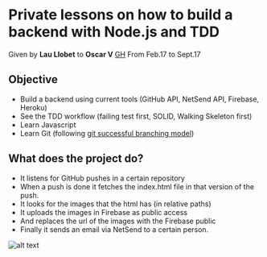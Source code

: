 Private lessons on how to build a backend with Node.js and TDD
===============================================================
Given by **Lau Llobet** to **Oscar V** [GH](https://github.com/OscarValcarcel)
From Feb.17 to Sept.17

## Objective
* Build a backend using current tools (GitHub API, NetSend API, Firebase, Heroku)
* See the TDD workflow (failing test first, SOLID, Walking Skeleton first)
* Learn Javascript
* Learn Git (following [git successful branching model](http://nvie.com/posts/a-successful-git-branching-model/))

## What does the project do?
* It listens for GitHub pushes in a certain repository
* When a push is done it fetches the index.html file in that version of the push.
* It looks for the images that the html has (in relative paths)
* It uploads the images in Firebase as public access
* And replaces the url of the images with the Firebase public 
* Finally it sends an email via NetSend to a certain person.


![alt text](https://github.com/LauLlobet/teaching--Emailsender-When-Push/raw/master/plan.png "Logo Title Text 1")





